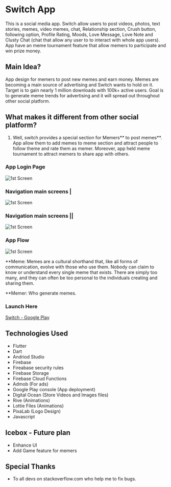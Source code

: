 # Switch App

This is a social media app. Switch allow users to post videos, photos, text stories, memes, video memes, chat, Relationship section, Crush button, following option, Profile Rating, Moods, Love Message, Love Note and Clusty Chat (chat that allow any user to to interact with whole app users). App have an meme tournament feature that allow memers to participate and win prize money.
## Main Idea?
App design for memers to post new memes and earn money. Memes are becoming a main source of advertising and Switch wants to hold on it. Target is to gain nearly 1 million downloads with 100k+ active users. Goal is to generate meme trends for advertising and it will spread out throughout other social platform. 
## What makes it different from other social platform?
1. Well, switch provides a special section for Memers** to post memes**. App allow them to add memes to meme section and attract people to follow theme and rate them as memer. Moreover, app held meme tournament to attract memers to share app with others. 

### App Login Page
![1st Screen](https://imgur.com/bCm6JwC.png)

### Navigation main screens |
![1st Screen](https://imgur.com/eJS8M7h.png)

### Navigation main screens ||
![1st Screen](https://imgur.com/EIFZpIm.png)

### App Flow
![1st Screen](https://imgur.com/SdJGRV8.png)


**Meme: Memes are a cultural shorthand that, like all forms of communication, evolve with those who use them. Nobody can claim to know or understand every single meme that exists. There are simply too many, and they can often be too personal to the individuals creating and sharing them.

**Memer: Who generate memes.

### Launch Here
[Switch - Google Play](https://play.google.com/store/apps/details?id=com.switchapp.cluster)


## Technologies Used
* Flutter
* Dart
* Andriod Studio
* Firebase
* Fireabase security rules
* Firebase Storage
* Firebase Cloud Functions
* Admob (For ads)
* Google Play console (App deployment)
* Digital Ocean (Store Videos and Images files)
* Rive (Animations)
* Lottie Files (Animations)
* PixaLab (Logo Design)
* Javascript

## Icebox - Future plan

* Enhance UI
* Add Game feature for memers


## Special Thanks

* To all devs on stackoverflow.com who help me to fix bugs.
